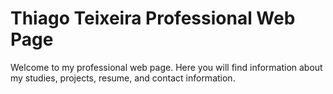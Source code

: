 # Thiago Teixeira Professional Web Page

Welcome to my professional web page. Here you will find information about my studies, projects, resume, and contact information.

